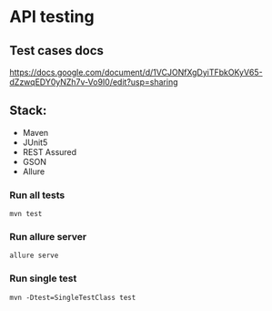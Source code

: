 # API testing

## Test cases docs

https://docs.google.com/document/d/1VCJONfXgDyiTFbkOKyV65-dZzwqEDY0yNZh7v-Vo9I0/edit?usp=sharing

## Stack:
- Maven
- JUnit5
- REST Assured
- GSON
- Allure


### Run all tests
    mvn test

### Run allure server
    allure serve

### Run single test
    mvn -Dtest=SingleTestClass test
